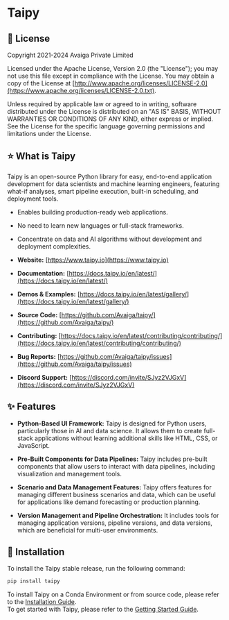 # Taipy

## 📜 License

Copyright 2021-2024 Avaiga Private Limited

Licensed under the Apache License, Version 2.0 (the "License"); you may not use this file except in compliance with the License. You may obtain a copy of the License at [http://www.apache.org/licenses/LICENSE-2.0](https://www.apache.org/licenses/LICENSE-2.0.txt).

Unless required by applicable law or agreed to in writing, software distributed under the License is distributed on an "AS IS" BASIS, WITHOUT WARRANTIES OR CONDITIONS OF ANY KIND, either express or implied. See the License for the specific language governing permissions and limitations under the License.

## ⭐️ What is Taipy

Taipy is an open-source Python library for easy, end-to-end application development for data scientists and machine learning engineers, featuring what-if analyses, smart pipeline execution, built-in scheduling, and deployment tools.

- Enables building production-ready web applications.
- No need to learn new languages or full-stack frameworks.
- Concentrate on data and AI algorithms without development and deployment complexities.

- **Website:** [https://www.taipy.io](https://www.taipy.io)
- **Documentation:** [https://docs.taipy.io/en/latest/](https://docs.taipy.io/en/latest/)
- **Demos & Examples:** [https://docs.taipy.io/en/latest/gallery/](https://docs.taipy.io/en/latest/gallery/)
- **Source Code:** [https://github.com/Avaiga/taipy/](https://github.com/Avaiga/taipy/)
- **Contributing:** [https://docs.taipy.io/en/latest/contributing/contributing/](https://docs.taipy.io/en/latest/contributing/contributing/)
- **Bug Reports:** [https://github.com/Avaiga/taipy/issues](https://github.com/Avaiga/taipy/issues)
- **Discord Support:** [https://discord.com/invite/SJyz2VJGxV](https://discord.com/invite/SJyz2VJGxV)

## ✨ Features

- **Python-Based UI Framework:** Taipy is designed for Python users, particularly those in AI and data science. It allows them to create full-stack applications without learning additional skills like HTML, CSS, or JavaScript.

- **Pre-Built Components for Data Pipelines:** Taipy includes pre-built components that allow users to interact with data pipelines, including visualization and management tools.

- **Scenario and Data Management Features:** Taipy offers features for managing different business scenarios and data, which can be useful for applications like demand forecasting or production planning.

- **Version Management and Pipeline Orchestration:** It includes tools for managing application versions, pipeline versions, and data versions, which are beneficial for multi-user environments.

## 🚀 Installation

To install the Taipy stable release, run the following command:
```bash
pip install taipy
```

To install Taipy on a Conda Environment or from source code, please refer to the
[Installation Guide](https://docs.taipy.io/en/latest/installation/).<br />
To get started with Taipy, please refer to the [Getting Started Guide](https://docs.taipy.io/en/latest/getting_started/).
